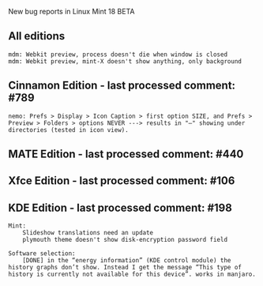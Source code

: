 New bug reports in Linux Mint 18 BETA

All editions
------------
	mdm: Webkit preview, process doesn't die when window is closed
	mdm: Webkit preview, mint-X doesn't show anything, only background

Cinnamon Edition - last processed comment: #789
-----------------------------------------------
	nemo: Prefs > Display > Icon Caption > first option SIZE, and Prefs > Preview > Folders > options NEVER ---> results in "–" showing under directories (tested in icon view).

MATE Edition - last processed comment: #440
-------------------------------------------

Xfce Edition - last processed comment: #106
-------------------------------------------

KDE Edition - last processed comment: #198
-----------------------------------------

	Mint:
		Slideshow translations need an update
		plymouth theme doesn't show disk-encryption password field

	Software selection:
		[DONE] in the “energy information” (KDE control module) the history graphs don’t show. Instead I get the message “This type of history is currently not available for this device”. works in manjaro.
